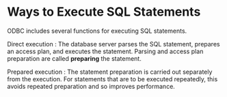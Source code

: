 <!-- loio815c85f06ce210148731da8fc602de38 -->

# Ways to Execute SQL Statements

ODBC includes several functions for executing SQL statements.

Direct execution
:   The database server parses the SQL statement, prepares an access plan, and executes the statement. Parsing and access plan preparation are called **preparing** the statement.

Prepared execution
:   The statement preparation is carried out separately from the execution. For statements that are to be executed repeatedly, this avoids repeated preparation and so improves performance.

